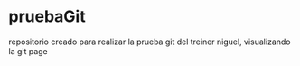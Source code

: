 # pruebaGit
repositorio creado para realizar la prueba git del treiner niguel, visualizando la git page
